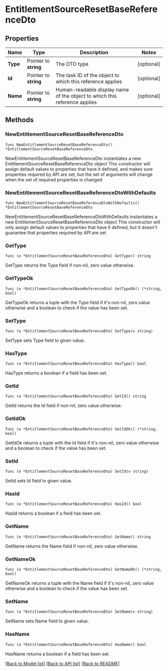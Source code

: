# EntitlementSourceResetBaseReferenceDto

## Properties

Name | Type | Description | Notes
------------ | ------------- | ------------- | -------------
**Type** | Pointer to **string** | The DTO type | [optional] 
**Id** | Pointer to **string** | The task ID of the object to which this reference applies | [optional] 
**Name** | Pointer to **string** | Human-readable display name of the object to which this reference applies | [optional] 

## Methods

### NewEntitlementSourceResetBaseReferenceDto

`func NewEntitlementSourceResetBaseReferenceDto() *EntitlementSourceResetBaseReferenceDto`

NewEntitlementSourceResetBaseReferenceDto instantiates a new EntitlementSourceResetBaseReferenceDto object
This constructor will assign default values to properties that have it defined,
and makes sure properties required by API are set, but the set of arguments
will change when the set of required properties is changed

### NewEntitlementSourceResetBaseReferenceDtoWithDefaults

`func NewEntitlementSourceResetBaseReferenceDtoWithDefaults() *EntitlementSourceResetBaseReferenceDto`

NewEntitlementSourceResetBaseReferenceDtoWithDefaults instantiates a new EntitlementSourceResetBaseReferenceDto object
This constructor will only assign default values to properties that have it defined,
but it doesn't guarantee that properties required by API are set

### GetType

`func (o *EntitlementSourceResetBaseReferenceDto) GetType() string`

GetType returns the Type field if non-nil, zero value otherwise.

### GetTypeOk

`func (o *EntitlementSourceResetBaseReferenceDto) GetTypeOk() (*string, bool)`

GetTypeOk returns a tuple with the Type field if it's non-nil, zero value otherwise
and a boolean to check if the value has been set.

### SetType

`func (o *EntitlementSourceResetBaseReferenceDto) SetType(v string)`

SetType sets Type field to given value.

### HasType

`func (o *EntitlementSourceResetBaseReferenceDto) HasType() bool`

HasType returns a boolean if a field has been set.

### GetId

`func (o *EntitlementSourceResetBaseReferenceDto) GetId() string`

GetId returns the Id field if non-nil, zero value otherwise.

### GetIdOk

`func (o *EntitlementSourceResetBaseReferenceDto) GetIdOk() (*string, bool)`

GetIdOk returns a tuple with the Id field if it's non-nil, zero value otherwise
and a boolean to check if the value has been set.

### SetId

`func (o *EntitlementSourceResetBaseReferenceDto) SetId(v string)`

SetId sets Id field to given value.

### HasId

`func (o *EntitlementSourceResetBaseReferenceDto) HasId() bool`

HasId returns a boolean if a field has been set.

### GetName

`func (o *EntitlementSourceResetBaseReferenceDto) GetName() string`

GetName returns the Name field if non-nil, zero value otherwise.

### GetNameOk

`func (o *EntitlementSourceResetBaseReferenceDto) GetNameOk() (*string, bool)`

GetNameOk returns a tuple with the Name field if it's non-nil, zero value otherwise
and a boolean to check if the value has been set.

### SetName

`func (o *EntitlementSourceResetBaseReferenceDto) SetName(v string)`

SetName sets Name field to given value.

### HasName

`func (o *EntitlementSourceResetBaseReferenceDto) HasName() bool`

HasName returns a boolean if a field has been set.


[[Back to Model list]](../README.md#documentation-for-models) [[Back to API list]](../README.md#documentation-for-api-endpoints) [[Back to README]](../README.md)


